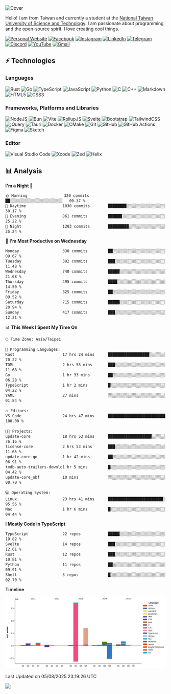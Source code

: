<picture>
  <source media="(prefers-color-scheme: dark)" srcset="https://github.com/CRT-HAO/CRT-HAO/assets/31580253/6f53f4ab-546f-4db7-9f30-2c5b0711c0a2">
  <img alt="Cover" src="https://github.com/CRT-HAO/CRT-HAO/assets/31580253/4efdfca0-1005-43ab-8c60-07e6973a89b2">
</picture>

Hello! I am from Taiwan and currently a student at the [National Taiwan University of Science and Technology](https://www.ntust.edu.tw/). I am passionate about programming and the open-source spirit. I love creating cool things.

[![Personal Website](https://img.shields.io/badge/Personal%20Website-%23000000.svg?style=for-the-badge)](https://hayden.tw/)
[![Facebook](https://img.shields.io/badge/Facebook-%231877F2.svg?style=for-the-badge&logo=Facebook&logoColor=white)](https://www.facebook.com/CRT.HAO.CHUN/)
[![Instagram](https://img.shields.io/badge/Instagram-%23E4405F.svg?style=for-the-badge&logo=Instagram&logoColor=white)](https://www.instagram.com/crt_hao/)
[![LinkedIn](https://img.shields.io/badge/linkedin-%230077B5.svg?style=for-the-badge&logo=linkedin&logoColor=white)](https://www.linkedin.com/in/crthao/)
[![Telegram](https://img.shields.io/badge/Telegram-2CA5E0?style=for-the-badge&logo=telegram&logoColor=white)](https://t.me/CRT_HAO)
[![Discord](https://img.shields.io/badge/Discord-%235865F2.svg?style=for-the-badge&logo=discord&logoColor=white)](https://discordapp.com/users/401324674371551234)
[![YouTube](https://img.shields.io/badge/YouTube-%23FF0000.svg?style=for-the-badge&logo=YouTube&logoColor=white)](https://www.youtube.com/channel/UC-WnTCkztbitHGXnmvipUUg)
[![Gmail](https://img.shields.io/badge/Gmail-D14836?style=for-the-badge&logo=gmail&logoColor=white)](mailto:m831718@gmail.com)

## ⚡ Technologies

### Languages

![Rust](https://img.shields.io/badge/rust-%23000000.svg?style=for-the-badge&logo=rust&logoColor=white)
![Go](https://img.shields.io/badge/go-%2300ADD8.svg?style=for-the-badge&logo=go&logoColor=white)
![TypeScript](https://img.shields.io/badge/typescript-%23007ACC.svg?style=for-the-badge&logo=typescript&logoColor=white)
![JavaScript](https://img.shields.io/badge/javascript-%23323330.svg?style=for-the-badge&logo=javascript&logoColor=%23F7DF1E)
![Python](https://img.shields.io/badge/python-3670A0?style=for-the-badge&logo=python&logoColor=ffdd54)
![C](https://img.shields.io/badge/c-%2300599C.svg?style=for-the-badge&logo=c&logoColor=white)
![C++](https://img.shields.io/badge/c++-%2300599C.svg?style=for-the-badge&logo=c%2B%2B&logoColor=white)
![Markdown](https://img.shields.io/badge/markdown-%23000000.svg?style=for-the-badge&logo=markdown&logoColor=white)
![HTML5](https://img.shields.io/badge/html5-%23E34F26.svg?style=for-the-badge&logo=html5&logoColor=white)
![CSS3](https://img.shields.io/badge/css3-%231572B6.svg?style=for-the-badge&logo=css3&logoColor=white)

### Frameworks, Platforms and Libraries

![NodeJS](https://img.shields.io/badge/node.js-6DA55F?style=for-the-badge&logo=node.js&logoColor=white)
![Bun](https://img.shields.io/badge/Bun-%23000000.svg?style=for-the-badge&logo=bun&logoColor=white)
![Vite](https://img.shields.io/badge/vite-%23646CFF.svg?style=for-the-badge&logo=vite&logoColor=white)
![RollupJS](https://img.shields.io/badge/RollupJS-ef3335?style=for-the-badge&logo=rollup.js&logoColor=white)
![Svelte](https://img.shields.io/badge/svelte-%23f1413d.svg?style=for-the-badge&logo=svelte&logoColor=white)
![Bootstrap](https://img.shields.io/badge/bootstrap-%238511FA.svg?style=for-the-badge&logo=bootstrap&logoColor=white)
![TailwindCSS](https://img.shields.io/badge/tailwindcss-%2338B2AC.svg?style=for-the-badge&logo=tailwind-css&logoColor=white)
![jQuery](https://img.shields.io/badge/jquery-%230769AD.svg?style=for-the-badge&logo=jquery&logoColor=white)
![Tauri](https://img.shields.io/badge/tauri-%2324C8DB.svg?style=for-the-badge&logo=tauri&logoColor=%23FFFFFF)
![Docker](https://img.shields.io/badge/docker-%230db7ed.svg?style=for-the-badge&logo=docker&logoColor=white)
![CMake](https://img.shields.io/badge/CMake-%23008FBA.svg?style=for-the-badge&logo=cmake&logoColor=white)
![Git](https://img.shields.io/badge/git-%23F05033.svg?style=for-the-badge&logo=git&logoColor=white)
![GitHub](https://img.shields.io/badge/github-%23121011.svg?style=for-the-badge&logo=github&logoColor=white)
![GitHub Actions](https://img.shields.io/badge/github%20actions-%232671E5.svg?style=for-the-badge&logo=githubactions&logoColor=white)
![Figma](https://img.shields.io/badge/figma-%23F24E1E.svg?style=for-the-badge&logo=figma&logoColor=white)
![Sketch](https://img.shields.io/badge/Sketch-FFB387?style=for-the-badge&logo=sketch&logoColor=black)

### Editor

![Visual Studio Code](https://img.shields.io/badge/Visual%20Studio%20Code-0078d7.svg?style=for-the-badge&logo=visual-studio-code&logoColor=white)
![Xcode](https://img.shields.io/badge/Xcode-007ACC?style=for-the-badge&logo=Xcode&logoColor=white)
![Zed](https://img.shields.io/badge/Zed-F6F5F0?style=for-the-badge&logo=zed&logoColor=black)
![Helix](https://img.shields.io/badge/Helix-281733?style=for-the-badge&logo=helix&logoColor=white)

## 📊 Analysis

<!--START_SECTION:waka-->
**I'm a Night 🦉** 

```text
🌞 Morning                320 commits         ██░░░░░░░░░░░░░░░░░░░░░░░   09.37 % 
🌆 Daytime                1030 commits        ████████░░░░░░░░░░░░░░░░░   30.17 % 
🌃 Evening                861 commits         ██████░░░░░░░░░░░░░░░░░░░   25.22 % 
🌙 Night                  1203 commits        █████████░░░░░░░░░░░░░░░░   35.24 % 
```
📅 **I'm Most Productive on Wednesday** 

```text
Monday                   330 commits         ██░░░░░░░░░░░░░░░░░░░░░░░   09.67 % 
Tuesday                  392 commits         ███░░░░░░░░░░░░░░░░░░░░░░   11.48 % 
Wednesday                740 commits         █████░░░░░░░░░░░░░░░░░░░░   21.68 % 
Thursday                 495 commits         ████░░░░░░░░░░░░░░░░░░░░░   14.50 % 
Friday                   325 commits         ██░░░░░░░░░░░░░░░░░░░░░░░   09.52 % 
Saturday                 715 commits         █████░░░░░░░░░░░░░░░░░░░░   20.94 % 
Sunday                   417 commits         ███░░░░░░░░░░░░░░░░░░░░░░   12.21 % 
```


📊 **This Week I Spent My Time On** 

```text
🕑︎ Time Zone: Asia/Taipei

💬 Programming Languages: 
Rust                     17 hrs 24 mins      ██████████████████░░░░░░░   70.22 % 
TOML                     2 hrs 53 mins       ███░░░░░░░░░░░░░░░░░░░░░░   11.68 % 
Go                       1 hr 33 mins        ██░░░░░░░░░░░░░░░░░░░░░░░   06.28 % 
TypeScript               1 hr 2 mins         █░░░░░░░░░░░░░░░░░░░░░░░░   04.22 % 
YAML                     27 mins             ░░░░░░░░░░░░░░░░░░░░░░░░░   01.84 % 

🔥 Editors: 
VS Code                  24 hrs 47 mins      █████████████████████████   100.00 % 

🐱‍💻 Projects: 
update-core              18 hrs 53 mins      ███████████████████░░░░░░   76.16 % 
license-core             2 hrs 53 mins       ███░░░░░░░░░░░░░░░░░░░░░░   11.65 % 
update-core-go           1 hr 42 mins        ██░░░░░░░░░░░░░░░░░░░░░░░   06.91 % 
tmdb-auto-trailers-downlo1 hr 5 mins         █░░░░░░░░░░░░░░░░░░░░░░░░   04.42 % 
update-core_obf          10 mins             ░░░░░░░░░░░░░░░░░░░░░░░░░   00.70 % 

💻 Operating System: 
Linux                    23 hrs 41 mins      ████████████████████████░   95.56 % 
Mac                      1 hr 6 mins         █░░░░░░░░░░░░░░░░░░░░░░░░   04.44 % 
```

**I Mostly Code in TypeScript** 

```text
TypeScript               22 repos            █████░░░░░░░░░░░░░░░░░░░░   19.82 % 
Svelte                   14 repos            ███░░░░░░░░░░░░░░░░░░░░░░   12.61 % 
Rust                     12 repos            ███░░░░░░░░░░░░░░░░░░░░░░   10.81 % 
Python                   11 repos            ██░░░░░░░░░░░░░░░░░░░░░░░   09.91 % 
Shell                    3 repos             █░░░░░░░░░░░░░░░░░░░░░░░░   02.70 % 
```



**Timeline**

![Lines of Code chart](https://raw.githubusercontent.com/hayd1n/hayd1n/main/assets/bar_graph.png)


 Last Updated on 05/08/2025 23:19:26 UTC
<!--END_SECTION:waka-->

![](https://komarev.com/ghpvc/?username=CRT-HAO&style=flat-square)
